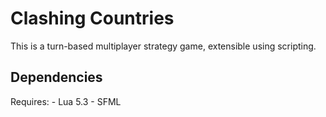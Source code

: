 # Clashing Countries

This is a turn-based multiplayer strategy game, extensible using scripting.

## Dependencies

Requires:
    - Lua 5.3
    - SFML
